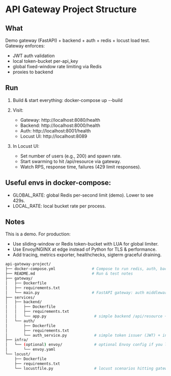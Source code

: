 # API Gateway Project Structure

## What
Demo gateway (FastAPI) + backend + auth + redis + locust load test.
Gateway enforces:
- JWT auth validation
- local token-bucket per-api_key
- global fixed-window rate limiting via Redis
- proxies to backend

## Run
1. Build & start everything:
   docker-compose up --build

2. Visit:
   - Gateway: http://localhost:8080/health
   - Backend: http://localhost:8000/health
   - Auth: http://localhost:8001/health
   - Locust UI: http://localhost:8089

3. In Locust UI:
   - Set number of users (e.g., 200) and spawn rate.
   - Start swarming to hit /api/resource via gateway.
   - Watch RPS, response time, failures (429 limit responses).

## Useful envs in docker-compose:
- GLOBAL_RATE: global Redis per-second limit (demo). Lower to see 429s.
- LOCAL_RATE: local bucket rate per process.

## Notes
This is a demo. For production:
- Use sliding-window or Redis token-bucket with LUA for global limiter.
- Use Envoy/NGINX at edge instead of Python for TLS & performance.
- Add tracing, metrics exporter, healthchecks, sigterm graceful draining.

```bash
api-gateway-project/
├── docker-compose.yml                # Compose to run redis, auth, backend, gateway, locust
├── README.md                         # Run & test notes
├── gateway/
│   ├── Dockerfile
│   ├── requirements.txt
│   └── main.py                       # FastAPI gateway: auth middleware, local token-bucket, Redis global limiter, proxy to backend
├── services/
│   ├── backend/
│   │   ├── Dockerfile
│   │   ├── requirements.txt
│   │   └── app.py                     # simple backend /api/resource + health
│   └── auth/
│       ├── Dockerfile
│       ├── requirements.txt
│       └── auth_service.py            # simple token issuer (JWT) + introspect/health
├── infra/
│   └── (optional) envoy/              # optional Envoy config if you later swap Python gateway for Envoy
│       └── envoy.yaml
└── locust/
    ├── Dockerfile
    ├── requirements.txt
    └── locustfile.py                  # locust scenarios hitting gateway
```




[1]: https://www.envoyproxy.io/docs/envoy/latest/configuration/http/http_filters/local_rate_limit_filter?utm_source=chatgpt.com "Local rate limit — envoy 1.36.0-dev-d51e17 documentation"
[2]: https://redis.io/glossary/rate-limiting/?utm_source=chatgpt.com "Rate Limiting"
[3]: https://engineering.statefarm.com/improving-api-performance-with-http-keepalive-571cc127aca5?utm_source=chatgpt.com "Improving API Performance with HTTP Keepalive"
[4]: https://kubernetes.io/docs/concepts/workloads/pods/pod-lifecycle/?utm_source=chatgpt.com "Pod Lifecycle"

